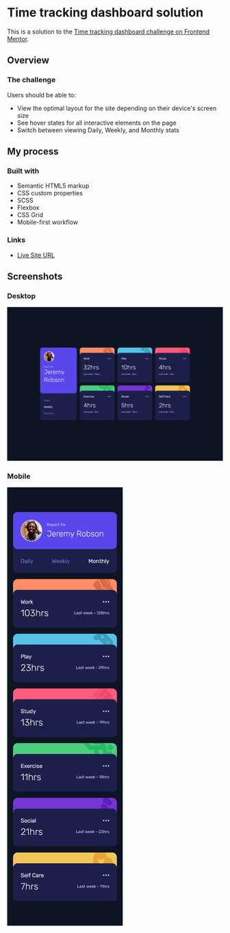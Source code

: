 # Time tracking dashboard solution

This is a solution to the [Time tracking dashboard challenge on Frontend Mentor](https://www.frontendmentor.io/challenges/time-tracking-dashboard-UIQ7167Jw).

## Overview

### The challenge

Users should be able to:

- View the optimal layout for the site depending on their device's screen size
- See hover states for all interactive elements on the page
- Switch between viewing Daily, Weekly, and Monthly stats

## My process

### Built with

- Semantic HTML5 markup
- CSS custom properties
- SCSS
- Flexbox
- CSS Grid
- Mobile-first workflow

### Links

- [Live Site URL]()

## Screenshots

### Desktop

![](./screenshot-desktop.png)

### Mobile

![](./screenshot-mobile.png)
